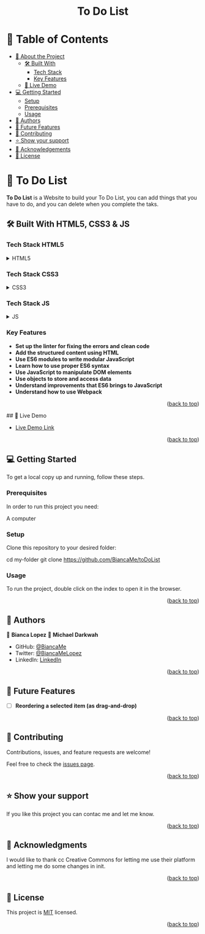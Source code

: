 <div align="center">
  

  <h1><b> To Do List</b></h1>

</div>

<!-- TABLE OF CONTENTS -->

# 📗 Table of Contents

- [📖 About the Project](#about-project)
  - [🛠 Built With](#built-with)
    - [Tech Stack](#tech-stack)
    - [Key Features](#key-features)
  - [🚀 Live Demo](#live-demo)
- [💻 Getting Started](#getting-started)
  - [Setup](#setup)
  - [Prerequisites](#prerequisites)
  - [Usage](#usage)
- [👥 Authors](#authors)
- [🔭 Future Features](#future-features)
- [🤝 Contributing](#contributing)
- [⭐️ Show your support](#support)
- [🙏 Acknowledgements](#acknowledgements)
- [📝 License](#license)

<!-- PROJECT DESCRIPTION -->

# 📖 <a name="about-project">To Do List</a>

**To Do List** is a Website to build your To Do List, you can add things that you have to do, and you can delete when you complete the taks.

## 🛠 Built With <a name="built-with">HTML5, CSS3 & JS</a>

### Tech Stack <a name="tech-stack">HTML5</a>

<details>
  <summary>HTML5</summary>
  <ul>
    <li><a href="[https://expressjs.com](https://developer.mozilla.org/es/docs/Web/HTML)/">Web-HTML5 </a></li>
  </ul>
</details>

### Tech Stack <a name="tech-stack">CSS3</a>

<details>
  <summary>CSS3</summary>
  <ul>
    <li><a href="https://developer.mozilla.org/es/docs/Web/CSS">Info CSS3</a></li>
  </ul>
</details>

### Tech Stack <a name="tech-stack">JS</a>

<details>
  <summary>JS</summary>
  <ul>
    <li><a href="https://developer.mozilla.org/es/docs/Web/JavaScript">Info JS</a></li>
  </ul>
</details>

<!-- Features -->

### Key Features <a name="key-features"></a>

- **Set up the linter for fixing the errors and clean code**
- **Add the structured content using HTML**
- **Use ES6 modules to write modular JavaScript**
- **Learn how to use proper ES6 syntax**
- **Use JavaScript to manipulate DOM elements**
- **Use objects to store and access data**
- **Understand improvements that ES6 brings to JavaScript**
- **Understand how to use Webpack**

<p align="right">(<a href="#readme-top">back to top</a>)</p>
<!----- LIVE DEMO -->
## 🚀 Live Demo <a name="live-demo"></a>


- [Live Demo Link](https://biancame.github.io/ToDoProject/dist/)

<p align="right">(<a href="#readme-top">back to top</a>)</p>

<!-- GETTING STARTED -->

## 💻 Getting Started <a name="getting-started"></a>

To get a local copy up and running, follow these steps.

### Prerequisites

In order to run this project you need:

A computer

### Setup

Clone this repository to your desired folder:

cd my-folder
git clone https://github.com/BiancaMe/toDoList

### Usage

To run the project, double click on the index to open it in the browser.

<p align="right">(<a href="#readme-top">back to top</a>)</p>

<!-- AUTHORS -->

## 👥 Authors <a name="authors"></a>

👤 **Bianca Lopez**
👤 **Michael Darkwah**

- GitHub: [@BiancaMe](https://github.com/BiancaMe)
- Twitter: [@BiancaMeLopez](https://twitter.com/BiancaMeLopez)
- LinkedIn: [LinkedIn](https://www.linkedin.com/in/bianca-lopez-55a4a3276/)


<p align="right">(<a href="#readme-top">back to top</a>)</p>

<!-- FUTURE FEATURES -->

## 🔭 Future Features <a name="future-features"></a>

- [ ] **Reordering a selected item (as drag-and-drop)**

<p align="right">(<a href="#readme-top">back to top</a>)</p>

<!-- CONTRIBUTING -->

## 🤝 Contributing <a name="contributing"></a>

Contributions, issues, and feature requests are welcome!

Feel free to check the [issues page](../../issues/).

<p align="right">(<a href="#readme-top">back to top</a>)</p>

<!-- SUPPORT -->

## ⭐️ Show your support <a name="support"></a>

If you like this project you can contac me and let me know.

<p align="right">(<a href="#readme-top">back to top</a>)</p>

<!-- ACKNOWLEDGEMENTS -->

## 🙏 Acknowledgments <a name="acknowledgements"></a>

I would like to thank cc Creative Commons for letting me use their platform and letting me do some changes in init. 

<p align="right">(<a href="#readme-top">back to top</a>)</p>

<!-- LICENSE -->

## 📝 License <a name="license"></a>

This project is [MIT](./LICENSE) licensed.

<p align="right">(<a href="#readme-top">back to top</a>)</p>
